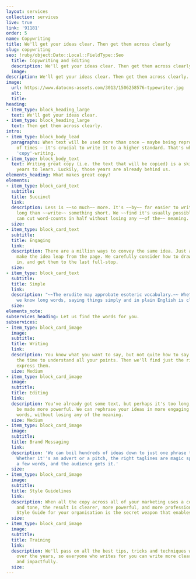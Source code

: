 ```yaml
---
layout: services
collection: services
live: true
link: '91181'
order: 5
name: Copywriting
title: We'll get your ideas clear. Then get them across clearly
slug: copywriting
seo: !ruby/object:Dato::Local::FieldType::Seo
  title: Copywriting and Editing
  description: We'll get your ideas clear. Then get them across clearly.
  image: 
description: We'll get your ideas clear. Then get them across clearly.
image:
  url: https://www.datocms-assets.com/3013/1506258576-typewriter.jpg
  alt: 
  title: 
heading:
- item_type: block_heading_large
  text: We'll get your ideas clear.
- item_type: block_heading_large
  text: Then get them across clearly.
intro:
- item_type: block_body_lead
  paragraphs: When text will be used more than once – maybe being reproduced thousands
    of times – it's crucial to write it to a higher standard. That's why it's called
    'copy'-writing.
- item_type: block_body_text
  text: Writing great copy (i.e. the text that will be copied) is a skill that takes
    years to learn. Luckily, those years are already behind us.
elements_heading: What makes great copy?
elements:
- item_type: block_card_text
  subtitle: 
  title: Succinct
  link: 
  description: Less is ~~so much~~ more. It's ~~by~~ far easier to write something
    long than ~~write~~ something short. We ~~find it's usually possible that we~~
    can cut word-counts in half without losing any ~~of the~~ meaning.
  size: 
- item_type: block_card_text
  subtitle: 
  title: Engaging
  link: 
  description: There are a million ways to convey the same idea. Just a few of them
    make the idea leap from the page. We carefully consider how to draw the reader
    in, and get them to the last full-stop.
  size: 
- item_type: block_card_text
  subtitle: 
  title: Simple
  link: 
  description: "~~The erudite may approbate esoteric vocabulary.~~ Whether or not
    we know long words, saying things simply and in plain English is clearer for everyone."
  size: 
elements_note: 
subservices_heading: Let us find the words for you.
subservices:
- item_type: block_card_image
  image: 
  subtitle: 
  title: Writing
  link: 
  description: You know what you want to say, but not quite how to say it. We'll take
    the time to understand all your points. Then we'll find just the right words to
    express them.
  size: Medium
- item_type: block_card_image
  image: 
  subtitle: 
  title: Editing
  link: 
  description: You've already got some text, but perhaps it's too long, or needs to
    be made more powerful. We can rephrase your ideas in more engaging terms, in fewer
    words, without losing any of the meaning.
  size: Medium
- item_type: block_card_image
  image: 
  subtitle: 
  title: Brand Messaging
  link: 
  description: 'We can boil hundreds of ideas down to just one phrase that hits home.
    Whether it''s an advert or a pitch, the right taglines are magic spells: you utter
    a few words, and the audience gets it.'
  size: 
- item_type: block_card_image
  image: 
  subtitle: 
  title: Style Guidelines
  link: 
  description: When all the copy across all of your marketing uses a consistent style
    and tone, the result is clearer, more powerful, and more professional. A bespoke
    Style Guide for your organisation is the secret weapon that enables this.
  size: 
- item_type: block_card_image
  image: 
  subtitle: 
  title: Training
  link: 
  description: We'll pass on all the best tips, tricks and techniques we've learnt
    over the years, so everyone who writes for you can write more clearly, succinctly
    and impactfully.
  size: 
---
```


